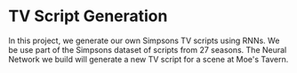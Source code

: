 # TV Script Generation

In this project, we generate our own Simpsons TV scripts using RNNs. We be use part of the Simpsons dataset of scripts from 27 seasons. The Neural Network we build will generate a new TV script for a scene at Moe's Tavern.
